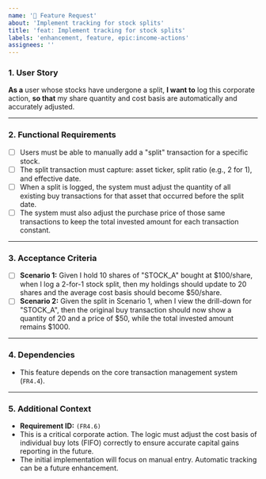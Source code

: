 ```yaml
---
name: '🚀 Feature Request'
about: 'Implement tracking for stock splits'
title: 'feat: Implement tracking for stock splits'
labels: 'enhancement, feature, epic:income-actions'
assignees: ''
---
```


### 1. User Story

**As a** user whose stocks have undergone a split,
**I want to** log this corporate action,
**so that** my share quantity and cost basis are automatically and accurately adjusted.

---

### 2. Functional Requirements

*   [ ] Users must be able to manually add a "split" transaction for a specific stock.
*   [ ] The split transaction must capture: asset ticker, split ratio (e.g., 2 for 1), and effective date.
*   [ ] When a split is logged, the system must adjust the quantity of all existing buy transactions for that asset that occurred before the split date.
*   [ ] The system must also adjust the purchase price of those same transactions to keep the total invested amount for each transaction constant.

---

### 3. Acceptance Criteria

*   [ ] **Scenario 1:** Given I hold 10 shares of "STOCK_A" bought at $100/share, when I log a 2-for-1 stock split, then my holdings should update to 20 shares and the average cost basis should become $50/share.
*   [ ] **Scenario 2:** Given the split in Scenario 1, when I view the drill-down for "STOCK_A", then the original buy transaction should now show a quantity of 20 and a price of $50, while the total invested amount remains $1000.

---

### 4. Dependencies

*   This feature depends on the core transaction management system (`FR4.4`).

---

### 5. Additional Context

*   **Requirement ID:** `(FR4.6)`
*   This is a critical corporate action. The logic must adjust the cost basis of individual buy lots (FIFO) correctly to ensure accurate capital gains reporting in the future.
*   The initial implementation will focus on manual entry. Automatic tracking can be a future enhancement.

